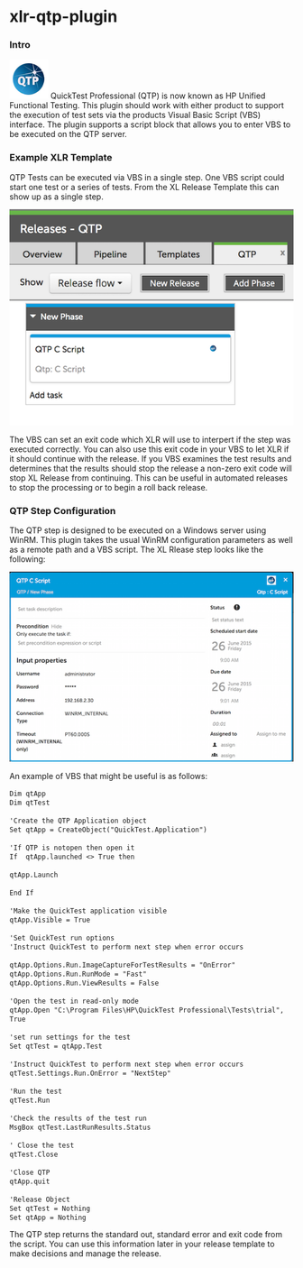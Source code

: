 # xlr-qtp-plugin
### Intro 
![image](documentation/qtp-icon.png) 
QuickTest Professional (QTP) is now known as HP Unified Functional Testing.  This plugin should work with either product to support the execution of test sets via the products Visual Basic Script (VBS) interface.  The plugin supports a script block that allows you to enter VBS to be executed on the QTP server.

### Example XLR Template

QTP Tests can be executed via VBS in a single step.  One VBS script could start one test or a series of tests.  From the XL Release Template this can show up as a single step. 

![image](documentation/QTP_Template.png)

The VBS can set an exit code which XLR will use to interpert if the step was executed correctly.  You can also use this exit code in your VBS to let XLR if it should continue with the release.  If you VBS examines the test results and determines that the results should stop the release a non-zero exit code will stop XL Release from continuing.  This can be useful in automated releases to stop the processing or to begin a roll back release.

### QTP Step Configuration

The QTP step is designed to be executed on a Windows server using WinRM.  This plugin takes the usual WinRM configuration parameters as well as a remote path and a VBS script.  The XL Rlease step looks like the following:

![image](documentation/QTP_Step.png)

An example of VBS that might be useful is as follows:


````
Dim qtApp
Dim qtTest

'Create the QTP Application object
Set qtApp = CreateObject("QuickTest.Application") 

'If QTP is notopen then open it
If  qtApp.launched <> True then 

qtApp.Launch 

End If 

'Make the QuickTest application visible
qtApp.Visible = True

'Set QuickTest run options
'Instruct QuickTest to perform next step when error occurs

qtApp.Options.Run.ImageCaptureForTestResults = "OnError"
qtApp.Options.Run.RunMode = "Fast"
qtApp.Options.Run.ViewResults = False

'Open the test in read-only mode
qtApp.Open "C:\Program Files\HP\QuickTest Professional\Tests\trial", True 

'set run settings for the test
Set qtTest = qtApp.Test

'Instruct QuickTest to perform next step when error occurs
qtTest.Settings.Run.OnError = "NextStep" 

'Run the test
qtTest.Run

'Check the results of the test run
MsgBox qtTest.LastRunResults.Status

' Close the test
qtTest.Close 

'Close QTP
qtApp.quit

'Release Object
Set qtTest = Nothing
Set qtApp = Nothing
````

The QTP step returns the standard out, standard error and exit code from the script.  You can use this information later in your release template to make decisions and manage the release.
